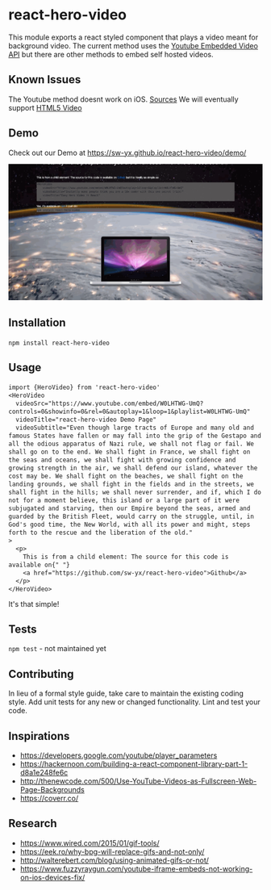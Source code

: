 react-hero-video
=========

This module exports a react styled component that plays a video meant for background video. The current method uses the [Youtube Embedded Video API](https://developers.google.com/youtube/player_parameters) but there are other methods to embed self hosted videos.

## Known Issues

The Youtube method doesnt work on iOS. [Sources](https://www.fuzzyraygun.com/youtube-iframe-embeds-not-working-on-ios-devices-fix/)
We will eventually support [HTML5 Video](http://walterebert.com/blog/html5-video-autoplay-mobile-revisited/)

## Demo

Check out our Demo at <https://sw-yx.github.io/react-hero-video/demo/>

![react hero video demo](react-hero-video.gif)

## Installation

  `npm install react-hero-video`

## Usage

    import {HeroVideo} from 'react-hero-video'
    <HeroVideo
      videoSrc="https://www.youtube.com/embed/W0LHTWG-UmQ?controls=0&showinfo=0&rel=0&autoplay=1&loop=1&playlist=W0LHTWG-UmQ"
      videoTitle="react-hero-video Demo Page"
      videoSubtitle="Even though large tracts of Europe and many old and famous States have fallen or may fall into the grip of the Gestapo and all the odious apparatus of Nazi rule, we shall not flag or fail. We shall go on to the end. We shall fight in France, we shall fight on the seas and oceans, we shall fight with growing confidence and growing strength in the air, we shall defend our island, whatever the cost may be. We shall fight on the beaches, we shall fight on the landing grounds, we shall fight in the fields and in the streets, we shall fight in the hills; we shall never surrender, and if, which I do not for a moment believe, this island or a large part of it were subjugated and starving, then our Empire beyond the seas, armed and guarded by the British Fleet, would carry on the struggle, until, in God's good time, the New World, with all its power and might, steps forth to the rescue and the liberation of the old."
    >
      <p>
        This is from a child element: The source for this code is available on{" "}
        <a href="https://github.com/sw-yx/react-hero-video">Github</a>
      </p>
    </HeroVideo>
  
  
  It's that simple!


## Tests

  `npm test` - not maintained yet

## Contributing

In lieu of a formal style guide, take care to maintain the existing coding style. Add unit tests for any new or changed functionality. Lint and test your code.

## Inspirations

- <https://developers.google.com/youtube/player_parameters>
- <https://hackernoon.com/building-a-react-component-library-part-1-d8a1e248fe6c>
- <http://thenewcode.com/500/Use-YouTube-Videos-as-Fullscreen-Web-Page-Backgrounds>
- <https://coverr.co/>

## Research

- <https://www.wired.com/2015/01/gif-tools/>
- <https://eek.ro/why-bpg-will-replace-gifs-and-not-only/>
- <http://walterebert.com/blog/using-animated-gifs-or-not/>
- <https://www.fuzzyraygun.com/youtube-iframe-embeds-not-working-on-ios-devices-fix/>